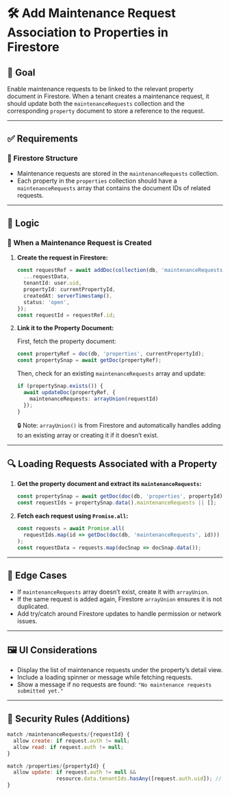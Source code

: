 # 🛠️ Add Maintenance Request Association to Properties in Firestore

## 🎯 Goal
Enable maintenance requests to be linked to the relevant property document in Firestore. When a tenant creates a maintenance request, it should update both the `maintenanceRequests` collection and the corresponding `property` document to store a reference to the request.

---

## ✅ Requirements

### 🔧 Firestore Structure

- Maintenance requests are stored in the `maintenanceRequests` collection.
- Each property in the `properties` collection should have a `maintenanceRequests` array that contains the document IDs of related requests.

---

## 🧠 Logic

### 🔹 When a Maintenance Request is Created

1. **Create the request in Firestore:**
   ```ts
   const requestRef = await addDoc(collection(db, 'maintenanceRequests'), {
     ...requestData,
     tenantId: user.uid,
     propertyId: currentPropertyId,
     createdAt: serverTimestamp(),
     status: 'open',
   });
   const requestId = requestRef.id;
   ```

2. **Link it to the Property Document:**

   First, fetch the property document:
   ```ts
   const propertyRef = doc(db, 'properties', currentPropertyId);
   const propertySnap = await getDoc(propertyRef);
   ```

   Then, check for an existing `maintenanceRequests` array and update:
   ```ts
   if (propertySnap.exists()) {
     await updateDoc(propertyRef, {
       maintenanceRequests: arrayUnion(requestId)
     });
   }
   ```

   🔒 Note: `arrayUnion()` is from Firestore and automatically handles adding to an existing array or creating it if it doesn’t exist.

---

## 🔍 Loading Requests Associated with a Property

1. **Get the property document and extract its `maintenanceRequests`:**
   ```ts
   const propertySnap = await getDoc(doc(db, 'properties', propertyId));
   const requestIds = propertySnap.data().maintenanceRequests || [];
   ```

2. **Fetch each request using `Promise.all`:**
   ```ts
   const requests = await Promise.all(
     requestIds.map(id => getDoc(doc(db, 'maintenanceRequests', id)))
   );
   const requestData = requests.map(docSnap => docSnap.data());
   ```

---

## 🚦 Edge Cases

- If `maintenanceRequests` array doesn’t exist, create it with `arrayUnion`.
- If the same request is added again, Firestore `arrayUnion` ensures it is not duplicated.
- Add try/catch around Firestore updates to handle permission or network issues.

---

## 🖼️ UI Considerations

- Display the list of maintenance requests under the property’s detail view.
- Include a loading spinner or message while fetching requests.
- Show a message if no requests are found: `"No maintenance requests submitted yet."`

---

## 🧪 Security Rules (Additions)

```js
match /maintenanceRequests/{requestId} {
  allow create: if request.auth != null;
  allow read: if request.auth != null;
}

match /properties/{propertyId} {
  allow update: if request.auth != null &&
                resource.data.tenantIds.hasAny([request.auth.uid]); // customize to your tenant logic
}
```

